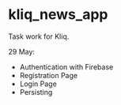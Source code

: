 # kliq_news_app
Task work for Kliq.

29 May:
- Authentication with Firebase
- Registration Page 
- Login Page
- Persisting 